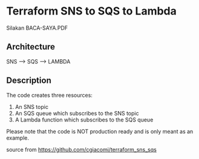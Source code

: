 # Terraform SNS to SQS to Lambda

Silakan BACA-SAYA.PDF 

## Architecture

SNS --> SQS --> LAMBDA


## Description

The code creates three resources:

1) An SNS topic
2) An SQS queue which subscribes to the SNS topic
3) A Lambda function which subscribes to the SQS queue


Please note that the code is NOT production ready and is only meant as an example.

source from 
https://github.com/cgiacomi/terraform_sns_sqs
